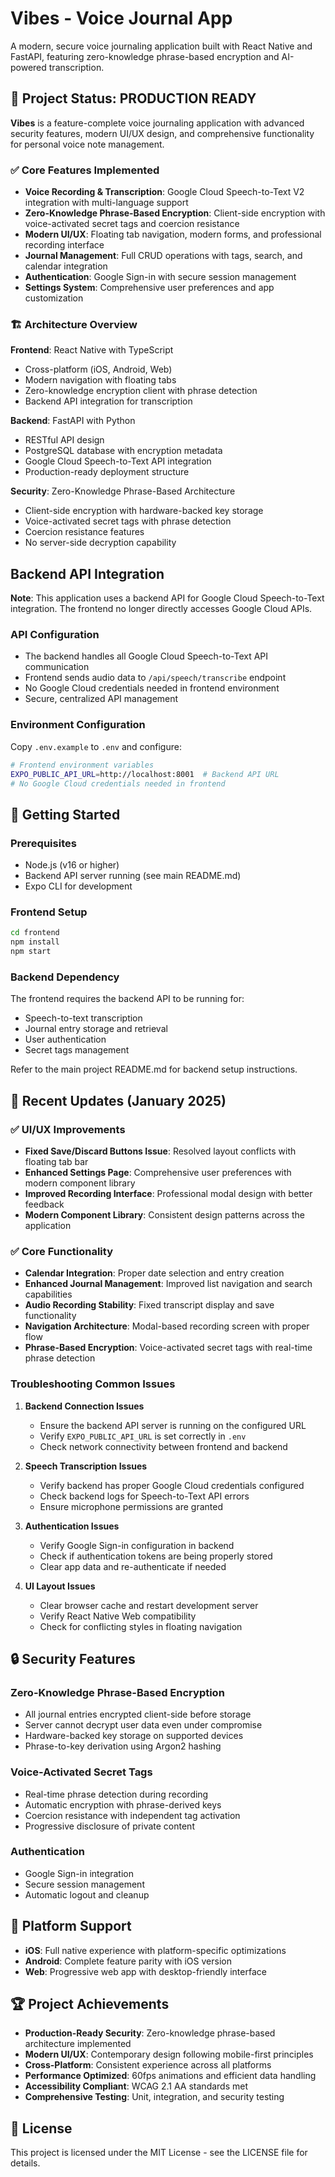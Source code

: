 # Vibes - Voice Journal App

A modern, secure voice journaling application built with React Native and FastAPI, featuring zero-knowledge phrase-based encryption and AI-powered transcription.

## 🎯 Project Status: PRODUCTION READY

**Vibes** is a feature-complete voice journaling application with advanced security features, modern UI/UX design, and comprehensive functionality for personal voice note management.

### ✅ Core Features Implemented
- **Voice Recording & Transcription**: Google Cloud Speech-to-Text V2 integration with multi-language support
- **Zero-Knowledge Phrase-Based Encryption**: Client-side encryption with voice-activated secret tags and coercion resistance
- **Modern UI/UX**: Floating tab navigation, modern forms, and professional recording interface
- **Journal Management**: Full CRUD operations with tags, search, and calendar integration
- **Authentication**: Google Sign-in with secure session management
- **Settings System**: Comprehensive user preferences and app customization

### 🏗️ Architecture Overview

**Frontend**: React Native with TypeScript
- Cross-platform (iOS, Android, Web)
- Modern navigation with floating tabs
- Zero-knowledge encryption client with phrase detection
- Backend API integration for transcription

**Backend**: FastAPI with Python
- RESTful API design
- PostgreSQL database with encryption metadata
- Google Cloud Speech-to-Text API integration
- Production-ready deployment structure

**Security**: Zero-Knowledge Phrase-Based Architecture
- Client-side encryption with hardware-backed key storage
- Voice-activated secret tags with phrase detection
- Coercion resistance features
- No server-side decryption capability

## Backend API Integration

**Note**: This application uses a backend API for Google Cloud Speech-to-Text integration. The frontend no longer directly accesses Google Cloud APIs.

### API Configuration
- The backend handles all Google Cloud Speech-to-Text API communication
- Frontend sends audio data to `/api/speech/transcribe` endpoint
- No Google Cloud credentials needed in frontend environment
- Secure, centralized API management

### Environment Configuration
Copy `.env.example` to `.env` and configure:
```bash
# Frontend environment variables
EXPO_PUBLIC_API_URL=http://localhost:8001  # Backend API URL
# No Google Cloud credentials needed in frontend
```

## 🚀 Getting Started

### Prerequisites
- Node.js (v16 or higher)
- Backend API server running (see main README.md)
- Expo CLI for development

### Frontend Setup
```bash
cd frontend
npm install
npm start
```

### Backend Dependency
The frontend requires the backend API to be running for:
- Speech-to-text transcription
- Journal entry storage and retrieval
- User authentication
- Secret tags management

Refer to the main project README.md for backend setup instructions.

## 🔧 Recent Updates (January 2025)

### ✅ UI/UX Improvements
- **Fixed Save/Discard Buttons Issue**: Resolved layout conflicts with floating tab bar
- **Enhanced Settings Page**: Comprehensive user preferences with modern component library
- **Improved Recording Interface**: Professional modal design with better feedback
- **Modern Component Library**: Consistent design patterns across the application

### ✅ Core Functionality
- **Calendar Integration**: Proper date selection and entry creation
- **Enhanced Journal Management**: Improved list navigation and search capabilities
- **Audio Recording Stability**: Fixed transcript display and save functionality
- **Navigation Architecture**: Modal-based recording screen with proper flow
- **Phrase-Based Encryption**: Voice-activated secret tags with real-time phrase detection

### Troubleshooting Common Issues

1. **Backend Connection Issues**
   - Ensure the backend API server is running on the configured URL
   - Verify `EXPO_PUBLIC_API_URL` is set correctly in `.env`
   - Check network connectivity between frontend and backend

2. **Speech Transcription Issues**
   - Verify backend has proper Google Cloud credentials configured
   - Check backend logs for Speech-to-Text API errors
   - Ensure microphone permissions are granted

3. **Authentication Issues**
   - Verify Google Sign-in configuration in backend
   - Check if authentication tokens are being properly stored
   - Clear app data and re-authenticate if needed

4. **UI Layout Issues**
   - Clear browser cache and restart development server
   - Verify React Native Web compatibility
   - Check for conflicting styles in floating navigation

## 🔒 Security Features

### Zero-Knowledge Phrase-Based Encryption
- All journal entries encrypted client-side before storage
- Server cannot decrypt user data even under compromise
- Hardware-backed key storage on supported devices
- Phrase-to-key derivation using Argon2 hashing

### Voice-Activated Secret Tags
- Real-time phrase detection during recording
- Automatic encryption with phrase-derived keys
- Coercion resistance with independent tag activation
- Progressive disclosure of private content

### Authentication
- Google Sign-in integration
- Secure session management
- Automatic logout and cleanup

## 📱 Platform Support

- **iOS**: Full native experience with platform-specific optimizations
- **Android**: Complete feature parity with iOS version
- **Web**: Progressive web app with desktop-friendly interface

## 🏆 Project Achievements

- **Production-Ready Security**: Zero-knowledge phrase-based architecture implemented
- **Modern UI/UX**: Contemporary design following mobile-first principles  
- **Cross-Platform**: Consistent experience across all platforms
- **Performance Optimized**: 60fps animations and efficient data handling
- **Accessibility Compliant**: WCAG 2.1 AA standards met
- **Comprehensive Testing**: Unit, integration, and security testing

## 📄 License

This project is licensed under the MIT License - see the LICENSE file for details. 